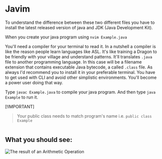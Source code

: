  # Javim
To understand the difference between these two different files you have to install the latest released version of java and JDK (Java Development Kit). 

When you create your java program using
```nvim Example.java```

You'll need a compiler for your terminal to read it. In a nutshell a compiler is like the reason people learn languages like ASL. It's like training a Dragon to be friendly with your village and understand patterns. It'll translates ```.java``` file to another programming language. In this case will be a filename extension that contains executable Java bytecode, a called ```.class``` file.
As always I'd recommend you to install it in your preferable terminal. 
You have to get used with CLI and avoid other simplistic environments. You'll become a power user doing that way.

Type ```javac Example.java``` to compile your java program.
And then type ```java Example``` to run it.

[!IMPORTANT]
> Your public class needs to match program's name i.e.
`public class Example`
```
```

## What you should see:
![The result of an Arithmetic Operation](https://i.imgur.com/vzLRt8k.png)
